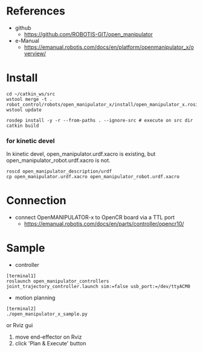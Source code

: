 # References
- github
  - https://github.com/ROBOTIS-GIT/open_manipulator
- e-Manual
  - https://emanual.robotis.com/docs/en/platform/openmanipulator_x/overview/      

# Install

```
cd ~/catkin_ws/src
wstool merge -t . robot_control/robots/open_manipulator_x/install/open_manipulator_x.rosinstall
wstool update

rosdep install -y -r --from-paths . --ignore-src # execute on src dir
catkin build
```

### for kinetic devel  
In kinetic devel, open_manipulator.urdf.xacro is existing, but open_manipulator_robot.urdf.xacro is not.
  
```
roscd open_manipulator_description/urdf
cp open_manipulator.urdf.xacro open_manipulator_robot.urdf.xacro
```

# Connection
- connect OpenMANIPULATOR-x to OpenCR board via a TTL port
  - https://emanual.robotis.com/docs/en/parts/controller/opencr10/

# Sample
- controller
```
[terminal1]
roslaunch open_manipulator_controllers joint_trajectory_controller.launch sim:=false usb_port:=/dev/ttyACM0 
```

- motion planning
```
[terminal2]
./open_manipulator_x_sample.py
```

or Rviz gui
1. move end-effector on Rviz
2. click 'Plan & Execute' button
